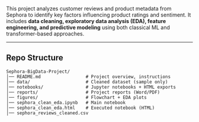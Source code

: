 This project analyzes customer reviews and product metadata from Sephora to identify key factors influencing product ratings and sentiment. It includes **data cleaning, exploratory data analysis (EDA), feature engineering, and predictive modeling** using both classical ML and transformer-based approaches.

---

## Repo Structure
```
Sephora-BigData-Project/
│── README.md                 # Project overview, instructions
│── data/                     # Cleaned dataset (sample only)
│── notebooks/                # Jupyter notebooks + HTML exports
│── reports/                  # Project reports (Word/PDF)
│── figures/                  # Flowchart + EDA plots
│── sephora_clean_eda.ipynb   # Main notebook
│── sephora_clean_eda.html    # Executed notebook (HTML)
│── sephora_reviews_cleaned.csv
```

